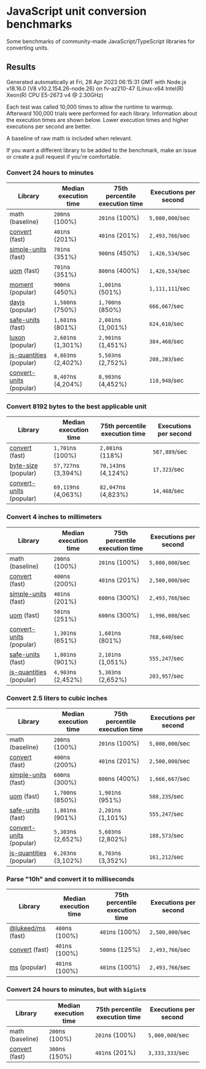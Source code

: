 # JavaScript unit conversion benchmarks

Some benchmarks of community-made JavaScript/TypeScript libraries for converting units.

## Results

<!-- beginblock(results) -->

Generated automatically at Fri, 28 Apr 2023 06:15:31 GMT with Node.js v18.16.0 (V8 v10.2.154.26-node.26) on fv-az210-47 (Linux-x64 Intel(R) Xeon(R) CPU E5-2673 v4 @ 2.30GHz)

Each test was called 10,000 times to allow the runtime to warmup.
Afterward 100,000 trials were performed for each library.
Information about the execution times are shown below.
Lower execution times and higher executions per second are better.

A baseline of raw math is included when relevant.

If you want a different library to be added to the benchmark, make an issue or create a pull request if you're comfortable.

### Convert 24 hours to minutes

| Library                                                            | Median execution time | 75th percentile execution time | Executions per second |
| ------------------------------------------------------------------ | --------------------- | ------------------------------ | --------------------- |
| math (baseline)                                                    | `200`ns (100%)        | `201`ns (100%)                 | `5,000,000`/sec       |
| [convert](https://npmjs.com/package/convert) (fast)                | `401`ns (201%)        | `401`ns (201%)                 | `2,493,766`/sec       |
| [simple-units](https://npmjs.com/package/simple-units) (fast)      | `701`ns (351%)        | `900`ns (450%)                 | `1,426,534`/sec       |
| [uom](https://npmjs.com/package/uom) (fast)                        | `701`ns (351%)        | `800`ns (400%)                 | `1,426,534`/sec       |
| [moment](https://npmjs.com/package/moment) (popular)               | `900`ns (450%)        | `1,001`ns (501%)               | `1,111,111`/sec       |
| [dayjs](https://npmjs.com/package/dayjs) (popular)                 | `1,500`ns (750%)      | `1,700`ns (850%)               | `666,667`/sec         |
| [safe-units](https://npmjs.com/package/safe-units) (fast)          | `1,601`ns (801%)      | `2,001`ns (1,001%)             | `624,610`/sec         |
| [luxon](https://npmjs.com/package/luxon) (popular)                 | `2,601`ns (1,301%)    | `2,901`ns (1,451%)             | `384,468`/sec         |
| [js-quantities](https://npmjs.com/package/js-quantities) (popular) | `4,803`ns (2,402%)    | `5,503`ns (2,752%)             | `208,203`/sec         |
| [convert-units](https://npmjs.com/package/convert-units) (popular) | `8,407`ns (4,204%)    | `8,903`ns (4,452%)             | `118,948`/sec         |

### Convert 8192 bytes to the best applicable unit

| Library                                                            | Median execution time | 75th percentile execution time | Executions per second |
| ------------------------------------------------------------------ | --------------------- | ------------------------------ | --------------------- |
| [convert](https://npmjs.com/package/convert) (fast)                | `1,701`ns (100%)      | `2,001`ns (118%)               | `587,889`/sec         |
| [byte-size](https://npmjs.com/package/byte-size) (popular)         | `57,727`ns (3,394%)   | `70,143`ns (4,124%)            | `17,323`/sec          |
| [convert-units](https://npmjs.com/package/convert-units) (popular) | `69,119`ns (4,063%)   | `82,047`ns (4,823%)            | `14,468`/sec          |

### Convert 4 inches to millimeters

| Library                                                            | Median execution time | 75th percentile execution time | Executions per second |
| ------------------------------------------------------------------ | --------------------- | ------------------------------ | --------------------- |
| math (baseline)                                                    | `200`ns (100%)        | `201`ns (100%)                 | `5,000,000`/sec       |
| [convert](https://npmjs.com/package/convert) (fast)                | `400`ns (200%)        | `401`ns (201%)                 | `2,500,000`/sec       |
| [simple-units](https://npmjs.com/package/simple-units) (fast)      | `401`ns (201%)        | `600`ns (300%)                 | `2,493,766`/sec       |
| [uom](https://npmjs.com/package/uom) (fast)                        | `501`ns (251%)        | `600`ns (300%)                 | `1,996,008`/sec       |
| [convert-units](https://npmjs.com/package/convert-units) (popular) | `1,301`ns (651%)      | `1,601`ns (801%)               | `768,640`/sec         |
| [safe-units](https://npmjs.com/package/safe-units) (fast)          | `1,801`ns (901%)      | `2,101`ns (1,051%)             | `555,247`/sec         |
| [js-quantities](https://npmjs.com/package/js-quantities) (popular) | `4,903`ns (2,452%)    | `5,303`ns (2,652%)             | `203,957`/sec         |

### Convert 2.5 liters to cubic inches

| Library                                                            | Median execution time | 75th percentile execution time | Executions per second |
| ------------------------------------------------------------------ | --------------------- | ------------------------------ | --------------------- |
| math (baseline)                                                    | `200`ns (100%)        | `201`ns (100%)                 | `5,000,000`/sec       |
| [convert](https://npmjs.com/package/convert) (fast)                | `400`ns (200%)        | `401`ns (201%)                 | `2,500,000`/sec       |
| [simple-units](https://npmjs.com/package/simple-units) (fast)      | `600`ns (300%)        | `800`ns (400%)                 | `1,666,667`/sec       |
| [uom](https://npmjs.com/package/uom) (fast)                        | `1,700`ns (850%)      | `1,901`ns (951%)               | `588,235`/sec         |
| [safe-units](https://npmjs.com/package/safe-units) (fast)          | `1,801`ns (901%)      | `2,201`ns (1,101%)             | `555,247`/sec         |
| [convert-units](https://npmjs.com/package/convert-units) (popular) | `5,303`ns (2,652%)    | `5,603`ns (2,802%)             | `188,573`/sec         |
| [js-quantities](https://npmjs.com/package/js-quantities) (popular) | `6,203`ns (3,102%)    | `6,703`ns (3,352%)             | `161,212`/sec         |

### Parse "10h" and convert it to milliseconds

| Library                                                   | Median execution time | 75th percentile execution time | Executions per second |
| --------------------------------------------------------- | --------------------- | ------------------------------ | --------------------- |
| [@lukeed/ms](https://npmjs.com/package/@lukeed/ms) (fast) | `400`ns (100%)        | `401`ns (100%)                 | `2,500,000`/sec       |
| [convert](https://npmjs.com/package/convert) (fast)       | `401`ns (100%)        | `500`ns (125%)                 | `2,493,766`/sec       |
| [ms](https://npmjs.com/package/ms) (popular)              | `401`ns (100%)        | `401`ns (100%)                 | `2,493,766`/sec       |

### Convert 24 hours to minutes, but with `bigint`s

| Library                                             | Median execution time | 75th percentile execution time | Executions per second |
| --------------------------------------------------- | --------------------- | ------------------------------ | --------------------- |
| math (baseline)                                     | `200`ns (100%)        | `201`ns (100%)                 | `5,000,000`/sec       |
| [convert](https://npmjs.com/package/convert) (fast) | `300`ns (150%)        | `401`ns (201%)                 | `3,333,333`/sec       |

<!-- endblock(results) -->
